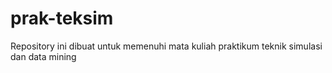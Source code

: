 # prak-teksim
Repository ini dibuat untuk memenuhi mata kuliah praktikum teknik simulasi dan data mining
